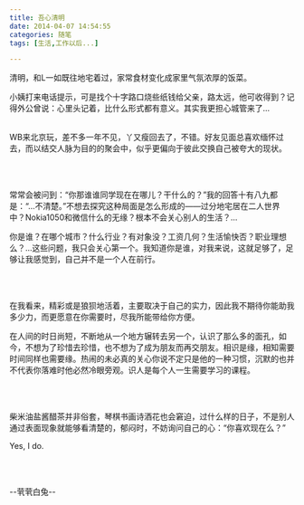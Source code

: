 ```yaml
---
title: 吾心清明
date: 2014-04-07 14:54:55
categories: 随笔
tags: [生活,工作以后...]

---
```

清明，和L一如既往地宅着过，家常食材变化成家里气氛浓厚的饭菜。

小姨打来电话提示，可是找个十字路口烧些纸钱给父亲，路太远，他可收得到？记得外公曾说：心里头记着，比什么形式都有意义。其实我更担心城管来了...<br /><br />

WB来北京玩，差不多一年不见，丫又瘦回去了，不错。好友见面总喜欢缅怀过去，而以结交人脉为目的的聚会中，似乎更偏向于彼此交换自己被夸大的现状。

<br /><br />

常常会被问到：“你那谁谁同学现在在哪儿？干什么的？”我的回答十有八九都是：“...不清楚。”不想去探究这种局面是怎么形成的——过分地宅居在二人世界中？Nokia1050和微信什么的无缘？根本不会关心别人的生活？...

你是谁？在哪个城市？什么行业？有对象没？工资几何？生活愉快否？职业理想么？...这些问题，我只会关心第一个。我知道你是谁，对我来说，这就足够了，足够让我感觉到，自己并不是一个人在前行。

<br /><br />

在我看来，精彩或是狼狈地活着，主要取决于自己的实力，因此我不期待你能助我多少力，而更愿意在你需要时，尽我所能带给你方便。

在人间的时日尚短，不断地从一个地方辗转去另一个，认识了那么多的面孔，如今，不想为了珍惜去珍惜，也不想为了成为朋友而再交朋友。相识是缘，相知需要时间同样也需要缘。热闹的未必真的关心你说不定只是他的一种习惯，沉默的也并不代表你落难时他必然冷眼旁观。识人是每个人一生需要学习的课程。

<br /><br />

柴米油盐酱醋茶并非俗套，琴棋书画诗酒花也会窘迫，过什么样的日子，不是别人通过表面现象就能够看清楚的，郁闷时，不妨询问自己的心：“你喜欢现在么？”

Yes, I do.

<br /><br />

--茕茕白兔--

<br /><br />